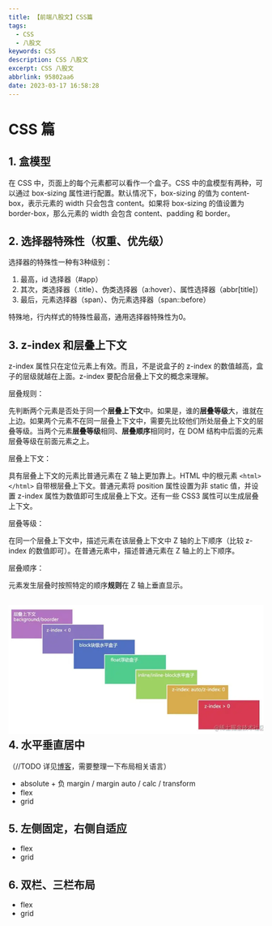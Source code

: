 ```yaml
---
title: 【前端八股文】CSS篇
tags:
  - CSS
  - 八股文
keywords: CSS
description: CSS 八股文
excerpt: CSS 八股文
abbrlink: 95802aa6
date: 2023-03-17 16:58:28
---
```


# CSS 篇

## 1. 盒模型

在 CSS 中，页面上的每个元素都可以看作一个盒子。CSS 中的盒模型有两种，可以通过 box-sizing 属性进行配置。默认情况下，box-sizing 的值为 content-box，表示元素的 width 只会包含 content。如果将 box-sizing 的值设置为 border-box，那么元素的 width 会包含 content、padding 和  border。

## 2. 选择器特殊性（权重、优先级）

选择器的特殊性一种有3种级别：

1. 最高，id 选择器（#app）
2. 其次，类选择器（.title）、伪类选择器（a:hover）、属性选择器（abbr[title]）
3. 最后，元素选择器（span）、伪元素选择器（span::before）

特殊地，行内样式的特殊性最高，通用选择器特殊性为0。

## 3. z-index 和层叠上下文

z-index 属性只在定位元素上有效。而且，不是说盒子的 z-index 的数值越高，盒子的层级就越在上面。z-index 要配合层叠上下文的概念来理解。

层叠规则：

先判断两个元素是否处于同一个**层叠上下文**中。如果是，谁的**层叠等级**大，谁就在上边。如果两个元素不在同一层叠上下文中，需要先比较他们所处层叠上下文的层叠等级。当两个元素**层叠等级**相同、**层叠顺序**相同时，在 DOM 结构中后面的元素层叠等级在前面元素之上。

层叠上下文：

具有层叠上下文的元素比普通元素在 Z 轴上更加靠上。HTML 中的根元素 `<html></html>` 自带根层叠上下文。普通元素将 position 属性设置为非 static 值，并设置 z-index 属性为数值即可生成层叠上下文。还有一些 CSS3 属性可以生成层叠上下文。

层叠等级：

在同一个层叠上下文中，描述元素在该层叠上下文中 Z 轴的上下顺序（比较 z-index 的数值即可）。在普通元素中，描述普通元素在 Z 轴上的上下顺序。

层叠顺序：

元素发生层叠时按照特定的顺序**规则**在 Z 轴上垂直显示。

## ![image-20230413152949803](../images/【前端八股文】CSS篇/image-20230413152949803.png)4. 水平垂直居中

（//TODO 详见[博客](https://zhangtuo.online/archives/f7bcdff6.html)，需要整理一下布局相关语言）

* absolute + 负 margin / margin auto / calc / transform
* flex
* grid

## 5. 左侧固定，右侧自适应

* flex
* grid

## 6. 双栏、三栏布局

* flex
* grid

